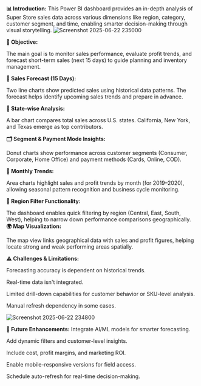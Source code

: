 **📊 Introduction:**
This Power BI dashboard provides an in-depth analysis of Super Store sales data across various dimensions like region, category, customer segment, and time, enabling smarter decision-making through visual storytelling.
![Screenshot 2025-06-22 235000](https://github.com/user-attachments/assets/7d69916b-dfe7-4507-a5e6-e1bb25f6d6af)


**🎯 Objective:**

The main goal is to monitor sales performance, evaluate profit trends, and forecast short-term sales (next 15 days) to guide planning and inventory management.

**📍 Sales Forecast (15 Days):**

Two line charts show predicted sales using historical data patterns. The forecast helps identify upcoming sales trends and prepare in advance.

**📌 State-wise Analysis:**

A bar chart compares total sales across U.S. states. California, New York, and Texas emerge as top contributors.

**🗂️ Segment & Payment Mode Insights:**

Donut charts show performance across customer segments (Consumer, Corporate, Home Office) and payment methods (Cards, Online, COD).

**📅 Monthly Trends:**

Area charts highlight sales and profit trends by month (for 2019–2020), allowing seasonal pattern recognition and business cycle monitoring.

**📍 Region Filter Functionality:**

The dashboard enables quick filtering by region (Central, East, South, West), helping to narrow down performance comparisons geographically.
**🌍 Map Visualization:**

The map view links geographical data with sales and profit figures, helping locate strong and weak performing areas spatially.

**⚠️ Challenges & Limitations:**


Forecasting accuracy is dependent on historical trends.

Real-time data isn't integrated.

Limited drill-down capabilities for customer behavior or SKU-level analysis.

Manual refresh dependency in some cases.


![Screenshot 2025-06-22 234800](https://github.com/user-attachments/assets/36ec714c-7ef5-4be3-a355-6b2158f7d16a)

**🚀 Future Enhancements:**
Integrate AI/ML models for smarter forecasting.

Add dynamic filters and customer-level insights.

Include cost, profit margins, and marketing ROI.

Enable mobile-responsive versions for field access.

Schedule auto-refresh for real-time decision-making.
